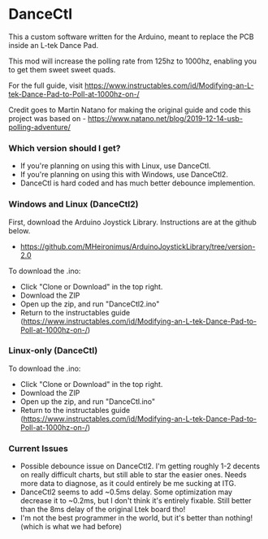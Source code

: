 # DanceCtl
This a custom software written for the Arduino, meant to replace the PCB inside an L-tek Dance Pad.

This mod will increase the polling rate from 125hz to 1000hz, enabling you to get them sweet sweet quads.

For the full guide, visit https://www.instructables.com/id/Modifying-an-L-tek-Dance-Pad-to-Poll-at-1000hz-on-/

Credit goes to Martin Natano for making the original guide and code this project was based on - https://www.natano.net/blog/2019-12-14-usb-polling-adventure/

### Which version should I get?
- If you're planning on using this with Linux, use DanceCtl.
- If you're planning on using this with Windows, use DanceCtl2.
- DanceCtl is hard coded and has much better debounce implemention.

### Windows and Linux (DanceCtl2)
First, download the Arduino Joystick Library. Instructions are at the github below.
 - https://github.com/MHeironimus/ArduinoJoystickLibrary/tree/version-2.0

To download the .ino:
 - Click "Clone or Download" in the top right.
 - Download the ZIP
 - Open up the zip, and run "DanceCtl2.ino"
 - Return to the instructables guide (https://www.instructables.com/id/Modifying-an-L-tek-Dance-Pad-to-Poll-at-1000hz-on-/)

### Linux-only (DanceCtl)
To download the .ino:
 - Click "Clone or Download" in the top right.
 - Download the ZIP
 - Open up the zip, and run "DanceCtl.ino"
 - Return to the instructables guide (https://www.instructables.com/id/Modifying-an-L-tek-Dance-Pad-to-Poll-at-1000hz-on-/)
 
 ### Current Issues
 - Possible debounce issue on DanceCtl2.  I'm getting roughly 1-2 decents on really difficult charts, but still able to star the easier ones.  Needs more data to diagnose, as it could entirely be me sucking at ITG.
 - DanceCtl2 seems to add ~0.5ms delay.  Some optimization may decrease it to ~0.2ms, but I don't think it's entirely fixable.  Still better than the 8ms delay of the original Ltek board tho!
 - I'm not the best programmer in the world, but it's better than nothing! (which is what we had before)
